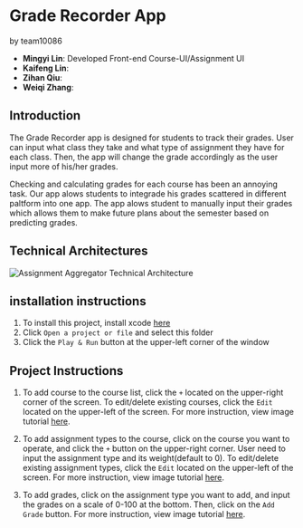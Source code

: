 # Grade Recorder App
by team10086
- **Mingyi Lin**: Developed Front-end Course-UI/Assignment UI
- **Kaifeng Lin**: 
- **Zihan Qiu**:
- **Weiqi Zhang**:

## Introduction
The Grade Recorder app is designed for students to track their grades. User can input what class they take and what type of assignment they have for each class. Then, the app will change the grade accordingly as the user input more of his/her grades. 

Checking and calculating grades for each course has been an annoying task. Our app alows students to integrade his grades scattered in different paltform into one app. The app alows student to manually input their grades which allows them to make future plans about the semester based on predicting grades. 


## Technical Architectures
![Assignment Aggregator Technical Architecture](https://user-images.githubusercontent.com/73103203/236536444-81aab033-cff7-408f-95e9-bba8be0fa08d.png)

## installation instructions
1. To install this project, install xcode [here](https://apps.apple.com/us/app/xcode/id497799835?mt=12)
2. Click ```Open a project or file``` and select this folder
3. Click the ```Play & Run``` button at the upper-left corner of the window

## Project Instructions
1. To add course to the course list, click the ```+``` located on the upper-right corner of the screen. To edit/delete existing courses, click the ```Edit``` located on the upper-left of the screen. 
 For more instruction, view image tutorial [here](https://user-images.githubusercontent.com/73103203/236522931-8ae4abd8-d471-4e8a-a8e5-25bb7fc3eb00.png).
  
2. To add assignment types to the course, click on the course you want to operate, and click the ```+``` button on the upper-right corner. User need to input the assignment type and its weight(default to 0). To edit/delete existing assignment types, click the ```Edit``` located on the upper-left of the screen. 
For more instruction, view image tutorial [here](https://user-images.githubusercontent.com/73103203/236523103-1c6f7285-210d-43d0-81d2-b97687e51a30.png).

3. To add grades, click on the assignment type you want to add, and input the grades on a scale of 0-100 at the bottom. Then, click on the ```Add Grade``` button. For more instruction, view image tutorial [here](https://user-images.githubusercontent.com/73103203/236523184-c8cda280-e4ff-4d88-8773-964c90bef38b.png).

